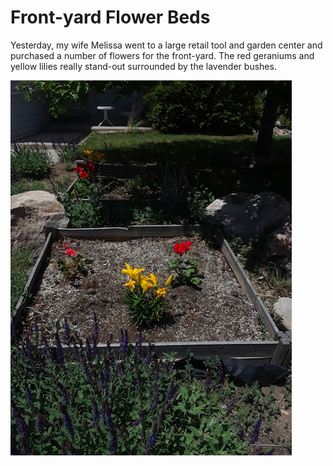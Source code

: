 # Front-yard Flower Beds
Yesterday, my wife Melissa went to a large retail tool and garden center and purchased a
number of flowers for the front-yard. The red geraniums and yellow lilies really stand-out 
surrounded by the lavender bushes.

![Front-yard Flower Beds](img/20190607_front-flower-garden.png)
